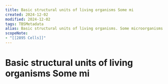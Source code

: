 ```yaml
---
title: Basic structural units of living organisms Some mi
created: 2024-12-02
modified: 2024-12-02
tags: TBSMetadata
alias: Basic structural units of living organisms. Some microorganisms consist of only one cell.
scopeNote:
- "[[2895 Cells]]"
---
```

# Basic structural units of living organisms Some mi
